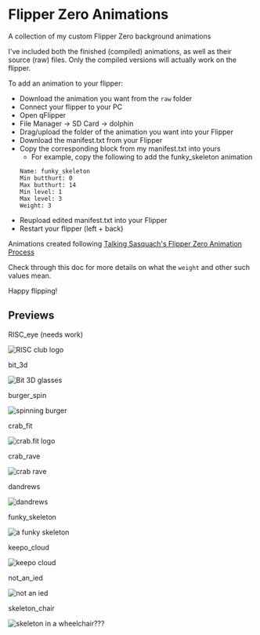 # Flipper Zero Animations
A collection of my custom Flipper Zero background animations

I've included both the finished (compiled) animations, as well as their source (raw) files. Only the compiled versions will actually work on the flipper. 

To add an animation to your flipper:
* Download the animation you want from  the `raw` folder
* Connect your flipper to your PC
* Open qFlipper
* File Manager -> SD Card -> dolphin
* Drag/upload the folder of the animation you want into your Flipper
* Download the manifest.txt from your Flipper
* Copy the corresponding block from my manifest.txt into yours
  * For example, copy the following to add the funky_skeleton animation
  ```
  Name: funky_skeleton
  Min butthurt: 0
  Max butthurt: 14
  Min level: 1
  Max level: 3
  Weight: 3
  ```
* Reupload edited manifest.txt into your Flipper
* Restart your flipper (left + back) 

Animations created following [Talking Sasquach's Flipper Zero Animation Process](https://docs.google.com/document/d/e/2PACX-1vR_nZRakD6iwJVQS8Pf4y7Wm4klcucrC7EKVO8m_DQV63To7e-alqD0yaoO3sTygjcChfcRo80Hdeet/pub)

Check through this doc for more details on what the `weight` and other such values mean.

Happy flipping!

## Previews

RISC_eye (needs work)

![RISC club logo](https://i.imgur.com/z6GXLtn.png)

bit_3d

![Bit 3D glasses](https://i.imgur.com/M1nbzTY.png)

burger_spin

![spinning burger](https://i.imgur.com/kSUIc2w.gif)

crab_fit

![crab.fit logo](https://i.imgur.com/WHXRk0k.png)

crab_rave

![crab rave](https://i.imgur.com/lvUZNth.gif)

dandrews

![dandrews](https://i.imgur.com/HlRhhB6.png)

funky_skeleton

![a funky skeleton](https://i.imgur.com/CBipO7l.gif)

keepo_cloud

![keepo cloud](https://i.imgur.com/DOvs0oR.png)

not_an_ied

![not an ied](https://i.imgur.com/wgW3hJC.png)

skeleton_chair

![skeleton in a wheelchair???](https://i.imgur.com/98vmeFS.gif)

